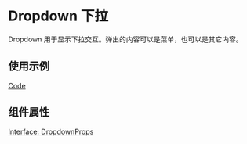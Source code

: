 # Dropdown 下拉

Dropdown 用于显示下拉交互。弹出的内容可以是菜单，也可以是其它内容。

## 使用示例

[Code](./demo/index.tsx)

## 组件属性

[Interface: DropdownProps](./Dropdown.tsx)
